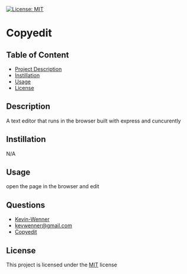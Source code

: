 
  [![License: MIT](https://img.shields.io/badge/License-MIT-yellow.svg)](https://opensource.org/licenses/MIT)

  # Copyedit
  
  ## Table of Content
  - [Project Description](#Description)
  - [Instillation](#Instillation)
  - [Usage](#Usage)
  - [License](#License)

  ## Description
  A text editor that runs in the browser built with express and cuncurently

  ## Instillation
  N/A
  ## Usage
  open the page in the browser and edit
  ## Questions
  - [Kevin-Wenner](github.com/Kevin-Wenner)
  - kevwenner@gmail.com
  - [Copyedit](https://github.com/Kevin-Wenner/Copyedit)
  
  ## License
  This project is licensed under the [MIT](https://choosealicense.com/licenses/mit/) license
  